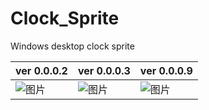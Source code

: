 # Clock_Sprite
Windows desktop clock sprite

|ver 0.0.0.2|ver 0.0.0.3|ver 0.0.0.9|
|  ----  |  ----  |  ----  |
|![图片](https://github.com/GSCmax/Clock_Sprite/assets/8372598/02c46924-7f4c-48f7-bc36-4cc48cb041ae)|![图片](https://github.com/GSCmax/Clock_Sprite/assets/8372598/916e02cf-0186-4086-ba10-e952672a0bed)|![图片](https://github.com/GSCmax/Clock_Sprite/assets/8372598/12989c10-1ab6-4ae8-a18e-cceb52faa92d)
